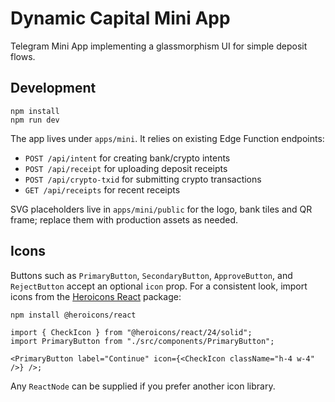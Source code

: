 # Dynamic Capital Mini App

Telegram Mini App implementing a glassmorphism UI for simple deposit flows.

## Development

```
npm install
npm run dev
```

The app lives under `apps/mini`. It relies on existing Edge Function endpoints:

- `POST /api/intent` for creating bank/crypto intents
- `POST /api/receipt` for uploading deposit receipts
- `POST /api/crypto-txid` for submitting crypto transactions
- `GET /api/receipts` for recent receipts

SVG placeholders live in `apps/mini/public` for the logo, bank tiles and QR
frame; replace them with production assets as needed.

## Icons

Buttons such as `PrimaryButton`, `SecondaryButton`, `ApproveButton`, and `RejectButton` accept an optional `icon` prop. For a consistent look, import icons from the [Heroicons React](https://github.com/tailwindlabs/heroicons) package:

```bash
npm install @heroicons/react
```

```tsx
import { CheckIcon } from "@heroicons/react/24/solid";
import PrimaryButton from "./src/components/PrimaryButton";

<PrimaryButton label="Continue" icon={<CheckIcon className="h-4 w-4" />} />;
```

Any `ReactNode` can be supplied if you prefer another icon library.
